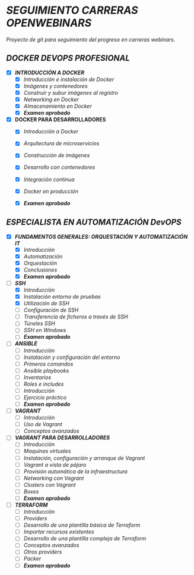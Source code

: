 # **_SEGUIMIENTO CARRERAS OPENWEBINARS_**
_Proyecto de git para seguimiento del progreso en carreras webinars._

## **_DOCKER DEVOPS PROFESIONAL_**
  - [X] **_INTRODUCCIÓN A DOCKER_**
       - [X] *Introducción e instalación de Docker*
       - [X] *Imágenes y contenedores*
       - [X] *Construir y subur imágenes al registro*
       - [X] *Networking en Docker*
       - [X] *Almacenamiento en Docker*
       - [X] *__Examen aprobado__*
       
  - [X] **__DOCKER PARA DESARROLLADORES__**
       - [X] *Introducción a Docker*
       - [X] *Arquitectura de microservicios*
       - [X] *Construcción de imágenes*
       - [X] *Desarrollo con contenedores*
       - [X] *Integración continua*
       - [X] *Docker en producción*
       - [X] *__Examen aprobado__*
   
   
   
   
## **_ESPECIALISTA EN AUTOMATIZACIÓN DevOPS_**
  - [X] **_FUNDAMENTOS GENERALES: ORQUESTACIÓN Y AUTOMATIZACIÓN IT_**
       - [X] *Introducción*
       - [X] *Automatización*
       - [X] *Orquestación*
       - [X] *Conclusiones*
       - [X] *__Examen aprobado__*
  - [ ] **_SSH_**
       - [X] *Introducción*
       - [X] *Instalación entorno de pruebas*
       - [X] *Utilización de SSH*
       - [ ] *Configuración de SSH*
       - [ ] *Transferencia de ficheros a través de SSH*
       - [ ] *Túneles SSH*
       - [ ] *SSH en Windows*
       - [ ] *__Examen aprobado__*
  - [ ] **_ANSIBLE_**
       - [ ] *Introducción*
       - [ ] *Instalación y configuración del entorno*
       - [ ] *Primeros comandos*
       - [ ] *Ansible playbooks*
       - [ ] *Inventarios*
       - [ ] *Roles e includes*
       - [ ] *Introducción*
       - [ ] *Ejercicio práctico*
       - [ ] *__Examen aprobado__*
  - [ ] **_VAGRANT_**
       - [ ] *Introducción*
       - [ ] *Uso de Vagrant*
       - [ ] *Conceptos avanzados*
  - [ ] **_VAGRANT PARA DESARROLLADORES_**
       - [ ] *Introducción*
       - [ ] *Maquinas virtuales*
       - [ ] *Instalación, configuración y arranque de Vagrant*
       - [ ] *Vagrant a vista de pájaro*
       - [ ] *Provisión automática de la infraestructura*
       - [ ] *Networking con Vagrant*
       - [ ] *Clusters con Vagrant*
       - [ ] *Boxes*
       - [ ] *__Examen aprobado__*
  - [ ] **_TERRAFORM_**
       - [ ] *Introducción*
       - [ ] *Providers*
       - [ ] *Desarrollo de una plantilla básica de Terraform*
       - [ ] *Importar recursos existentes*
       - [ ] *Desarrollo de una plantilla compleja de Terraform*
       - [ ] *Conceptos avanzados*
       - [ ] *Otros providers*
       - [ ] *Packer*
       - [ ] *__Examen aprobado__*
